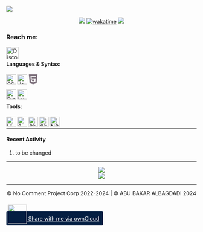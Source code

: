 ![](https://cdn.discordapp.com/attachments/1089263226899943424/1197342767005835374/EW.png?ex=65baeb59&is=65a87659&hm=aa1545d1a8db7a8101af48d3ed5a7d4ff2e4a0616940b3398ac9b1f70af0b447&)

<div align=center>

![](https://komarev.com/ghpvc/?username=p-add&label=profile+views&color=7A6D79) [![wakatime](https://wakatime.com/badge/user/786c0762-4e0c-45a2-9a98-513fee3fcabc.svg)](https://wakatime.com/@786c0762-4e0c-45a2-9a98-513fee3fcabc)
![](https://hit.yhype.me/github/profile?user_id=7025343)
  
</div>

[discord]: https://products.groupdocs.app/viewer/view?file=eafeed69-6df5-40fa-813f-bfe1dc704dc6/hey.txt



### Reach me:


[<img align="left" alt="Discord" width="32px" src="https://api.iconify.design/simple-icons:discord.svg?color=#7A6D79&height=32" />][discord]


<br />

#### Languages & Syntax:
<svg xmlns="http://www.w3.org/2000/svg" width="26" height="26" viewBox="0 0 24 24"><path fill="#7A6D79" d="M1.5 0h21l-1.91 21.563L11.977 24l-8.564-2.438zm7.031 9.75l-.232-2.718l10.059.003l.23-2.622L5.412 4.41l.698 8.01h9.126l-.326 3.426l-2.91.804l-2.955-.81l-.188-2.11H6.248l.33 4.171L12 19.351l5.379-1.443l.744-8.157z"/>
<img align="left" alt="CSS3" width="26px" src="https://api.iconify.design/simple-icons:css3.svg?color=#FC2929&height=26" />
<img align="left" alt="JavaScript" width="26px" src="https://api.iconify.design/simple-icons:javascript.svg?color=#7A6D79&height=26" />
<!-- <img align="left" alt="Node.js" width="26px" src="https://api.iconify.design/simple-icons:node-dot-js.svg?color=#7A6D79&height=26" /> -->
<img align="left" alt="Python" width="26px" src="https://api.iconify.design/simple-icons:python.svg?color=#7A6D79&height=26" />

<img align="left" alt="Lua" width="26px" src="https://api.iconify.design/simple-icons:lua.svg?color=#7A6D79&height=26" />

<br />

#### Tools:
<img align="left" alt="Visual Studio Code" width="26px" src="https://api.iconify.design/simple-icons:visualstudiocode.svg?color=#7A6D79&height=26" />
<img align="left" alt="Sublime Text" width="26px" src="https://api.iconify.design/simple-icons:sublimetext.svg?color=#7A6D79&height=26" />
<img align="left" alt="Git" width="26px" src="https://api.iconify.design/simple-icons:git.svg?color=#7A6D79&height=26" />
<img align="left" alt="GitHub" width="26px" src="https://api.iconify.design/simple-icons:github.svg?color=#7A6D79&height=26" />
<img align="left" alt="NGINX" width="26px" src="https://api.iconify.design/cib:nginx.svg?color=#7A6D79&height=26" />

<br />

---

####  Recent Activity

<!--START_SECTION:activity-->
1.  to be changed

<!--END_SECTION:activity-->

---

<div align="center">
  <img align="center" src="https://github-readme-stats.vercel.app/api?username=p-add&show_icons=true&count_private=true&hide_border=true&icon_color=fff&bg_color=852121&title_color=fff&text_color=fff" />
</div>
<div align="center">
  <a href="https://wakatime.com/@Arts">
    <img align="center" src="https://github-readme-stats.vercel.app/api/wakatime?username=Arts&layout=compact&custom_title=Weekly%20Development%20Breakdown&hide_border=true&icon_color=fff&bg_color=852121&title_color=fff&text_color=fff" />
  </a>
</div>

---

<div align="center">
© No Comment Project Corp 2022-2024 | © ABU BAKAR ALBAGDADI 2024 
</div>

<a target="_blank" rel="noreferrer" href="https://owncloud.com/federation#root@nocomment.ddns.net"
	style="padding:10px;background-color:#041e42;color:#fff;border-radius:3px;padding-left:4px;">
	<img src="https://nocomment.ddns.net/core/img/logo-icon.svg"
		style="width:50px;position:relative;top:8px;">
	Share with me via ownCloud
</a>
